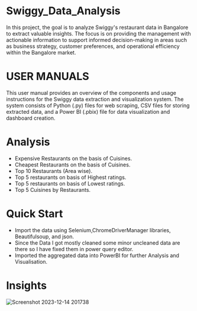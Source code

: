 # Swiggy_Data_Analysis
In this project, the goal is to analyze Swiggy's restaurant data in Bangalore to extract valuable insights. The focus is on providing the management with actionable information to support informed decision-making in areas such as business strategy, customer preferences, and operational efficiency within the Bangalore market.






# USER MANUALS
This user manual provides an overview of the components and usage instructions for the Swiggy data extraction and visualization system. The system consists of Python (.py) files for web scraping, CSV files for storing extracted data, and a Power BI (.pbix) file for data visualization and dashboard creation.

# Analysis
- Expensive Restaurants on the basis of Cuisines.
- Cheapest Restaurants on the basis of Cuisines.
- Top 10 Restaurants (Area wise).
- Top 5 restaurants on basis of Highest ratings.
- Top 5 restaurants on basis of Lowest ratings.
- Top 5 Cuisines by Restaurants.


# Quick Start
- Import the data using Selenium,ChromeDriverManager libraries, Beautifulsoup, and json.
- Since the Data I got mostly cleaned some minor uncleaned data are there so I have fixed them in power query editor.
- Imported the aggregated data into PowerBI for further Analysis and Visualisation.


# Insights

![Screenshot 2023-12-14 201738](https://github.com/Sawrav-23/Swiggy_Data_Analysis/assets/144011738/c57b4c7c-5d8c-49db-bdd0-9692bff67e18)






